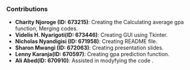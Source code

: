 ### Contributions  
- **Charity Njoroge (ID: 673215)**: Creating the Calculating average gpa function, Merging codes.  
- **Videlis H. Nyarigoti(ID: 673446)**: Creating GUI using Tkinter.
- **Nicholas Nyandigisi (ID: 671958)**: Creating README file.
- **Sharon Mwangi (ID: 672063)**: Creating presentation slides.
- **Lenny Karanja(ID: 670597)**: Creating gpa prediction function.
- **Ali Abed(ID: 670910)**: Assisted in modyfying the code . 
